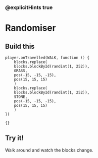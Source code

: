 ### @explicitHints true

# Randomiser

## Build this

```blocks
player.onTravelled(WALK, function () {
    blocks.replace(
    blocks.blockById(randint(1, 252)),
    GRASS,
    pos(-15, -15, -15),
    pos(15, 15, 15)
    )
    blocks.replace(
    blocks.blockById(randint(1, 252)),
    STONE,
    pos(-15, -15, -15),
    pos(15, 15, 15)
    )
})
```

```template
{}
```

## Try it!

Walk around and watch the blocks change.